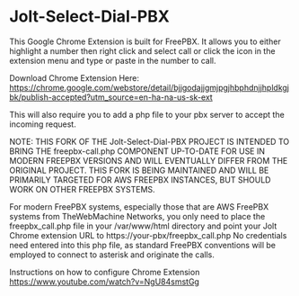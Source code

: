 Jolt-Select-Dial-PBX
====================

This Google Chrome Extension  is built for FreePBX. It allows you to either highlight a number then right click and select call or click the icon in the extension menu and type or paste in the number to call.

Download Chrome Extension Here:
https://chrome.google.com/webstore/detail/bjjgodajjgmjpgjhbphdnjjhpldkgjbk/publish-accepted?utm_source=en-ha-na-us-sk-ext

This will also require you to add a php file to your pbx server to accept the incoming request.

NOTE: THIS FORK OF THE Jolt-Select-Dial-PBX PROJECT IS INTENDED TO BRING THE freepbx-call.php COMPONENT UP-TO-DATE FOR USE IN MODERN FREEPBX VERSIONS AND WILL EVENTUALLY DIFFER FROM THE ORIGINAL PROJECT. THIS FORK IS BEING MAINTAINED AND WILL BE PRIMARILY TARGETED FOR AWS FREEPBX INSTANCES, BUT SHOULD WORK ON OTHER FREEPBX SYSTEMS.

For modern FreePBX systems, especially those that are AWS FreePBX systems from TheWebMachine Networks, you only need to place the freepbx_call.php file in your /var/www/html directory and point your Jolt Chrome extension URL to https://your-pbx/freepbx_call.php
No credentials need entered into this php file, as standard FreePBX conventions will be employed to connect to asterisk and originate the calls.


Instructions on how to configure Chrome Extension 
https://www.youtube.com/watch?v=NgU84smstGg

